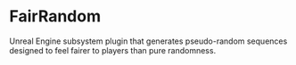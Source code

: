 # FairRandom
Unreal Engine subsystem plugin that generates pseudo-random sequences designed to feel fairer to players than pure randomness.
